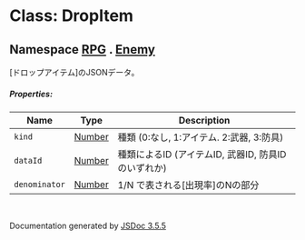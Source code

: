 # Class: DropItem

## Namespace [RPG](RPG.md) . [Enemy](RPG.Enemy.md)
[ドロップアイテム]のJSONデータ。

##### Properties:

| Name | Type | Description |
| --- | --- | --- |
| `kind` | [Number](Number.md) | 種類 (0:なし, 1:アイテム. 2:武器, 3:防具) |
| `dataId` | [Number](Number.md) | 種類によるID (アイテムID, 武器ID, 防具ID のいずれか) |
| `denominator` | [Number](Number.md) | 1/N で表される[出現率]のNの部分 |
 <br>

  Documentation generated by [JSDoc 3.5.5](https://github.com/jsdoc3/jsdoc)
